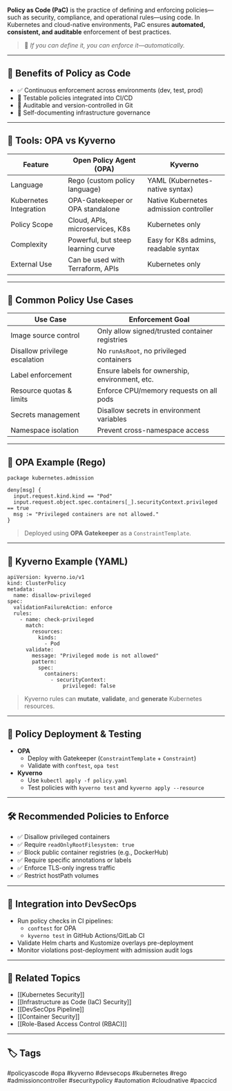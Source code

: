 **Policy as Code (PaC)** is the practice of defining and enforcing policies—such as security, compliance, and operational rules—using code. In Kubernetes and cloud-native environments, PaC ensures **automated, consistent, and auditable** enforcement of best practices.

> 🧠 *If you can define it, you can enforce it—automatically.*

---

## 🧱 Benefits of Policy as Code

- ✅ Continuous enforcement across environments (dev, test, prod)
- 🧪 Testable policies integrated into CI/CD
- 🧾 Auditable and version-controlled in Git
- 🔁 Self-documenting infrastructure governance

---

## 🧰 Tools: OPA vs Kyverno

| Feature               | **Open Policy Agent (OPA)**        | **Kyverno**                          |
|------------------------|------------------------------------|--------------------------------------|
| Language               | Rego (custom policy language)      | YAML (Kubernetes-native syntax)      |
| Kubernetes Integration | OPA-Gatekeeper or OPA standalone   | Native Kubernetes admission controller |
| Policy Scope           | Cloud, APIs, microservices, K8s    | Kubernetes only                      |
| Complexity             | Powerful, but steep learning curve | Easy for K8s admins, readable syntax |
| External Use           | Can be used with Terraform, APIs   | Kubernetes only                      |

---

## 🔐 Common Policy Use Cases

| Use Case                          | Enforcement Goal                              |
|----------------------------------|-----------------------------------------------|
| Image source control             | Only allow signed/trusted container registries |
| Disallow privilege escalation    | No `runAsRoot`, no privileged containers       |
| Label enforcement                | Ensure labels for ownership, environment, etc. |
| Resource quotas & limits         | Enforce CPU/memory requests on all pods       |
| Secrets management               | Disallow secrets in environment variables     |
| Namespace isolation              | Prevent cross-namespace access                |

---

## 📜 OPA Example (Rego)

```rego
package kubernetes.admission

deny[msg] {
  input.request.kind.kind == "Pod"
  input.request.object.spec.containers[_].securityContext.privileged == true
  msg := "Privileged containers are not allowed."
}
```
> Deployed using **OPA Gatekeeper** as a `ConstraintTemplate`.

---

## 📜 Kyverno Example (YAML)

```
apiVersion: kyverno.io/v1
kind: ClusterPolicy
metadata:
  name: disallow-privileged
spec:
  validationFailureAction: enforce
  rules:
    - name: check-privileged
      match:
        resources:
          kinds:
            - Pod
      validate:
        message: "Privileged mode is not allowed"
        pattern:
          spec:
            containers:
              - securityContext:
                  privileged: false
```

> Kyverno rules can **mutate**, **validate**, and **generate** Kubernetes resources.

---

## 🔧 Policy Deployment & Testing

- **OPA**
    - Deploy with Gatekeeper (`ConstraintTemplate` + `Constraint`)
    - Validate with `conftest`, `opa test`
- **Kyverno**
    - Use `kubectl apply -f policy.yaml`
    - Test policies with `kyverno test` and `kyverno apply --resource`

---

## 🛠 Recommended Policies to Enforce

- ✅ Disallow privileged containers
- ✅ Require `readOnlyRootFilesystem: true`
- ✅ Block public container registries (e.g., DockerHub)
- ✅ Require specific annotations or labels
- ✅ Enforce TLS-only ingress traffic
- ✅ Restrict hostPath volumes

---

## 🔁 Integration into DevSecOps

- Run policy checks in CI pipelines:
    - `conftest` for OPA
    - `kyverno test` in GitHub Actions/GitLab CI
- Validate Helm charts and Kustomize overlays pre-deployment
- Monitor violations post-deployment with admission audit logs

---

## 🧩 Related Topics

- [[Kubernetes Security]]
- [[Infrastructure as Code (IaC) Security]]
- [[DevSecOps Pipeline]]
- [[Container Security]]
- [[Role-Based Access Control (RBAC)]]

---

## 🏷 Tags

#policyascode #opa #kyverno #devsecops #kubernetes #rego #admissioncontroller #securitypolicy #automation #cloudnative #paccicd